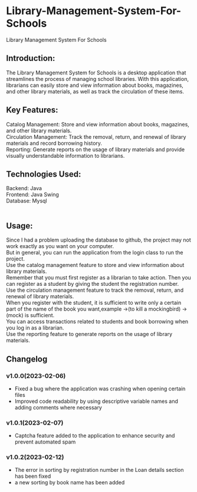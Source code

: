 # Library-Management-System-For-Schools
 Library Management System For Schools<br>
 ## Introduction:
The Library Management System for Schools is a desktop application that streamlines the process of managing school libraries. With this application, librarians can easily store and view information about books, magazines, and other library materials, as well as track the circulation of these items.<br>

## Key Features:
Catalog Management: Store and view information about books, magazines, and other library materials.<br>
Circulation Management: Track the removal, return, and renewal of library materials and record borrowing history.<br>
Reporting: Generate reports on the usage of library materials and provide visually understandable information to librarians.<br>

## Technologies Used:
Backend: Java<br>
Frontend: Java Swing<br>
Database: Mysql<br><br>

## Usage:

Since I had a problem uploading the database to github, the project may not work exactly as you want on your computer.<br>
But in general, you can run the application from the login class to run the project.<br>
Use the catalog management feature to store and view information about library materials.<br>
Remember that you must first register as a librarian to take action. Then you can register as a student by giving the student the registration number.<br>
Use the circulation management feature to track the removal, return, and renewal of library materials.<br>
When you register with the student, it is sufficient to write only a certain part of the name of the book you want,example ->(to kill a mockingbird) ->(mock) is sufficient.<br>
You can access transactions related to students and book borrowing when you log in as a librarian.<br>
Use the reporting feature to generate reports on the usage of library materials.<br>

## Changelog

### v1.0.0(2023-02-06)
- Fixed a bug where the application was crashing when opening certain files<br>
- Improved code readability by using descriptive variable names and adding comments where necessary

### v1.0.1(2023-02-07)
- Captcha feature added to the application to enhance security and prevent automated spam

### v1.0.2(2023-02-12)
- The error in sorting by registration number in the Loan details section has been fixed
- a new sorting by book name has been added

